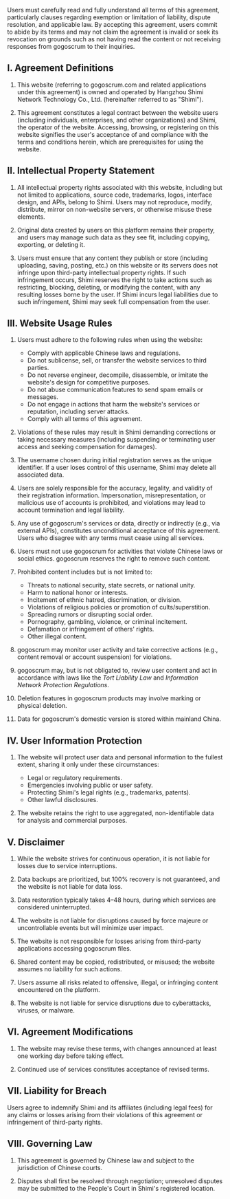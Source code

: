 Users must carefully read and fully understand all terms of this agreement, particularly clauses regarding exemption or limitation of liability, dispute resolution, and applicable law. By accepting this agreement, users commit to abide by its terms and may not claim the agreement is invalid or seek its revocation on grounds such as not having read the content or not receiving responses from gogoscrum to their inquiries.

## I. Agreement Definitions  

1. This website (referring to gogoscrum.com and related applications under this agreement) is owned and operated by Hangzhou Shimi Network Technology Co., Ltd. (hereinafter referred to as "Shimi").  

2. This agreement constitutes a legal contract between the website users (including individuals, enterprises, and other organizations) and Shimi, the operator of the website. Accessing, browsing, or registering on this website signifies the user's acceptance of and compliance with the terms and conditions herein, which are prerequisites for using the website.  

## II. Intellectual Property Statement  

1. All intellectual property rights associated with this website, including but not limited to applications, source code, trademarks, logos, interface design, and APIs, belong to Shimi. Users may not reproduce, modify, distribute, mirror on non-website servers, or otherwise misuse these elements.  

2. Original data created by users on this platform remains their property, and users may manage such data as they see fit, including copying, exporting, or deleting it.  

3. Users must ensure that any content they publish or store (including uploading, saving, posting, etc.) on this website or its servers does not infringe upon third-party intellectual property rights. If such infringement occurs, Shimi reserves the right to take actions such as restricting, blocking, deleting, or modifying the content, with any resulting losses borne by the user. If Shimi incurs legal liabilities due to such infringement, Shimi may seek full compensation from the user.  

## III. Website Usage Rules  

1. Users must adhere to the following rules when using the website:  
   - Comply with applicable Chinese laws and regulations.  
   - Do not sublicense, sell, or transfer the website services to third parties.  
   - Do not reverse engineer, decompile, disassemble, or imitate the website's design for competitive purposes.  
   - Do not abuse communication features to send spam emails or messages.  
   - Do not engage in actions that harm the website's services or reputation, including server attacks.  
   - Comply with all terms of this agreement.  

2. Violations of these rules may result in Shimi demanding corrections or taking necessary measures (including suspending or terminating user access and seeking compensation for damages).  

3. The username chosen during initial registration serves as the unique identifier. If a user loses control of this username, Shimi may delete all associated data.  

4. Users are solely responsible for the accuracy, legality, and validity of their registration information. Impersonation, misrepresentation, or malicious use of accounts is prohibited, and violations may lead to account termination and legal liability.  

5. Any use of gogoscrum's services or data, directly or indirectly (e.g., via external APIs), constitutes unconditional acceptance of this agreement. Users who disagree with any terms must cease using all services.  

6. Users must not use gogoscrum for activities that violate Chinese laws or social ethics. gogoscrum reserves the right to remove such content.  

7. Prohibited content includes but is not limited to:  
   - Threats to national security, state secrets, or national unity.  
   - Harm to national honor or interests.  
   - Incitement of ethnic hatred, discrimination, or division.  
   - Violations of religious policies or promotion of cults/superstition.  
   - Spreading rumors or disrupting social order.  
   - Pornography, gambling, violence, or criminal incitement.  
   - Defamation or infringement of others' rights.  
   - Other illegal content.  

8. gogoscrum may monitor user activity and take corrective actions (e.g., content removal or account suspension) for violations.  

9. gogoscrum may, but is not obligated to, review user content and act in accordance with laws like the *Tort Liability Law* and *Information Network Protection Regulations*.  

10. Deletion features in gogoscrum products may involve marking or physical deletion.  

11. Data for gogoscrum's domestic version is stored within mainland China.  

## IV. User Information Protection  

1. The website will protect user data and personal information to the fullest extent, sharing it only under these circumstances:  
   - Legal or regulatory requirements.  
   - Emergencies involving public or user safety.  
   - Protecting Shimi's legal rights (e.g., trademarks, patents).  
   - Other lawful disclosures.  

2. The website retains the right to use aggregated, non-identifiable data for analysis and commercial purposes.  

## V. Disclaimer  

1. While the website strives for continuous operation, it is not liable for losses due to service interruptions.  

2. Data backups are prioritized, but 100% recovery is not guaranteed, and the website is not liable for data loss.  

3. Data restoration typically takes 4–48 hours, during which services are considered uninterrupted.  

4. The website is not liable for disruptions caused by force majeure or uncontrollable events but will minimize user impact.  

5. The website is not responsible for losses arising from third-party applications accessing gogoscrum files.  

6. Shared content may be copied, redistributed, or misused; the website assumes no liability for such actions.  

7. Users assume all risks related to offensive, illegal, or infringing content encountered on the platform.  

8. The website is not liable for service disruptions due to cyberattacks, viruses, or malware.  

## VI. Agreement Modifications  

1. The website may revise these terms, with changes announced at least one working day before taking effect.  

2. Continued use of services constitutes acceptance of revised terms.  

## VII. Liability for Breach  

Users agree to indemnify Shimi and its affiliates (including legal fees) for any claims or losses arising from their violations of this agreement or infringement of third-party rights.  

## VIII. Governing Law  

1. This agreement is governed by Chinese law and subject to the jurisdiction of Chinese courts.  

2. Disputes shall first be resolved through negotiation; unresolved disputes may be submitted to the People's Court in Shimi's registered location.  